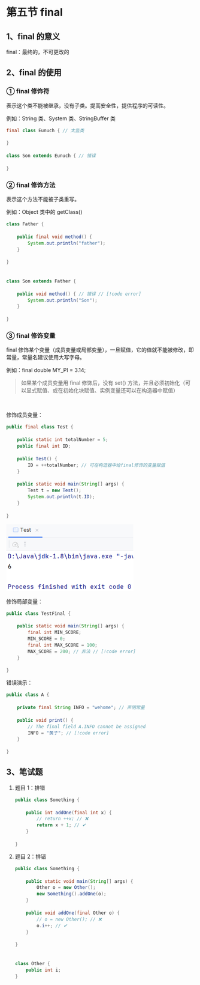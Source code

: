 # 第五节 final

## 1、final 的意义

final：最终的，不可更改的

## 2、final 的使用

### ① final 修饰符

表示这个类不能被继承，没有子类。提高安全性，提供程序的可读性。

例如：String 类、System 类、StringBuffer 类

```java
final class Eunuch { // 太监类

}

class Son extends Eunuch { // 错误

}
```

### ② final 修饰方法

表示这个方法不能被子类重写。

例如：Object 类中的 getClass()

```java
class Father {

    public final void method() {
        System.out.println("father");
    }

}


class Son extends Father {

    public void method() { // 错误 // [!code error]
        System.out.println("Son");
    }

}
```

### ③ final 修饰变量

final 修饰某个变量（成员变量或局部变量），一旦赋值，它的值就不能被修改，即常量，常量名建议使用大写字母。

例如：final double MY_PI = 3.14;

> 如果某个成员变量用 final 修饰后，没有 set() 方法，并且必须初始化（可以显式赋值、或在初始化块赋值、实例变量还可以在构造器中赋值）

<br>

修饰成员变量：

```java
public final class Test {

    public static int totalNumber = 5;
    public final int ID;

    public Test() {
        ID = ++totalNumber; // 可在构造器中给final修饰的变量赋值
    }

    public static void main(String[] args) {
        Test t = new Test();
        System.out.println(t.ID);
    }

}
```

![](https://raw.githubusercontent.com/wehome-h/typora-images-repository/main/images/20240430090008.png)

<div class="br"></div>

修饰局部变量：

```java
public class TestFinal {

    public static void main(String[] args) {
        final int MIN_SCORE;
        MIN_SCORE = 0;
        final int MAX_SCORE = 100;
        MAX_SCORE = 200; // 非法 // [!code error]
    }

}
```

<div class="br"></div>

错误演示：

```java
public class A {

    private final String INFO = "wehome"; // 声明常量

    public void print() {
        // The final field A.INFO cannot be assigned
        INFO = "黄子"; // [!code error]
    }

}
```

## 3、笔试题

1.  题目 1：排错

    ```java
    public class Something {

        public int addOne(final int x) {
            // return ++x; // ❌
            return x + 1; // ✔
        }

    }
    ```

<div class="br"></div>

2.  题目 2：排错

    ```java
    public class Something {

        public static void main(String[] args) {
            Other o = new Other();
            new Something().addOne(o);
        }

        public void addOne(final Other o) {
            // o = new Other(); // ❌
            o.i++; // ✔
        }

    }


    class Other {
        public int i;
    }
    ```
